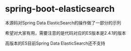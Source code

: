 # spring-boot-elasticsearch

本源码对Spring Data ElasticSearch的操作做了一部分的示列

希望对大家有用，需要注意的是代码对应的ES版本是2.4.1的版本

高版本的ES目前Spring Data ElasticSearch还不支持
